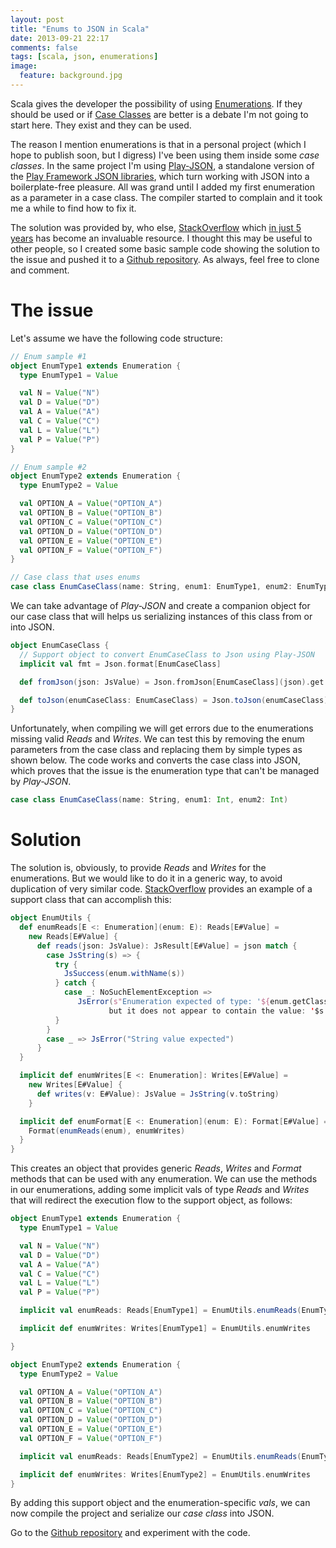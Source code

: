 ```yaml
---
layout: post
title: "Enums to JSON in Scala"
date: 2013-09-21 22:17
comments: false
tags: [scala, json, enumerations]
image:
  feature: background.jpg
---
```


Scala gives the developer the possibility of using [Enumerations](http://www.scala-lang.org/api/current/index.html#scala.Enumeration). If they should be used or if [Case Classes](http://docs.scala-lang.org/tutorials/tour/case-classes.html) are better is a debate I'm not going to start here. They exist and they can be used.<!-- more --> 

The reason I mention enumerations is that in a personal project (which I hope to publish soon, but I digress) I've been using them inside some *case classes*. In the same project I'm using [Play-JSON](https://github.com/mandubian/play-json-alone), a standalone version of the [Play Framework JSON libraries](http://www.playframework.com/documentation/2.2.x/ScalaJson), which turn working with JSON into a boilerplate-free pleasure. All was grand until I added my first enumeration as a parameter in a case class. The compiler started to complain and it took me a while to find how to fix it. 

The solution was provided by, who else, [StackOverflow](http://stackoverflow.com/questions/15488639/how-to-write-readst-and-writest-in-scala-enumeration-play-framework-2-1/15489179#15489179) which [in just 5 years](http://blog.stackoverflow.com/2013/09/five-years-ago-stack-overflow-launched-then-a-miracle-occurred/) has become an invaluable resource. I thought this may be useful to other people, so I created some basic sample code showing the solution to the issue and pushed it to a [Github repository](https://github.com/pvillega/scala_enum_json). As always, feel free to clone and comment.

# The issue

Let's assume we have the following code structure:

``` scala Example code
// Enum sample #1
object EnumType1 extends Enumeration {
  type EnumType1 = Value

  val N = Value("N")
  val D = Value("D")
  val A = Value("A")
  val C = Value("C")
  val L = Value("L")
  val P = Value("P")
}

// Enum sample #2
object EnumType2 extends Enumeration {
  type EnumType2 = Value

  val OPTION_A = Value("OPTION_A")
  val OPTION_B = Value("OPTION_B")
  val OPTION_C = Value("OPTION_C")
  val OPTION_D = Value("OPTION_D")
  val OPTION_E = Value("OPTION_E")
  val OPTION_F = Value("OPTION_F")
}

// Case class that uses enums
case class EnumCaseClass(name: String, enum1: EnumType1, enum2: EnumType2)
```

We can take advantage of *Play-JSON* and create a companion object for our case class that will helps us serializing instances of this class from or into JSON.

``` scala Support object to convert to/from JSON
object EnumCaseClass {
  // Support object to convert EnumCaseClass to Json using Play-JSON
  implicit val fmt = Json.format[EnumCaseClass]

  def fromJson(json: JsValue) = Json.fromJson[EnumCaseClass](json).get

  def toJson(enumCaseClass: EnumCaseClass) = Json.toJson(enumCaseClass)
}
```

Unfortunately, when compiling we will get errors due to the enumerations missing valid *Reads* and *Writes*. We can test this by removing the enum parameters from the case class and replacing them by simple types as shown below. The code works and converts the case class into JSON, which proves that the issue is the enumeration type that can't be managed by *Play-JSON*.

``` scala Simple case class
case class EnumCaseClass(name: String, enum1: Int, enum2: Int)
```

# Solution

The solution is, obviously, to provide *Reads* and *Writes* for the enumerations. But we would like to do it in a generic way, to avoid duplication of very similar code. [StackOverflow](http://stackoverflow.com/questions/15488639/how-to-write-readst-and-writest-in-scala-enumeration-play-framework-2-1/15489179#15489179) provides an example of a support class that can accomplish this:

``` scala Helper object http://stackoverflow.com/questions/15488639/how-to-write-readst-and-writest-in-scala-enumeration-play-framework-2-1/15489179#15489179
object EnumUtils {
  def enumReads[E <: Enumeration](enum: E): Reads[E#Value] = 
    new Reads[E#Value] {
      def reads(json: JsValue): JsResult[E#Value] = json match {
        case JsString(s) => {
          try {
            JsSuccess(enum.withName(s))
          } catch {
            case _: NoSuchElementException =>
               JsError(s"Enumeration expected of type: '${enum.getClass}',
                      but it does not appear to contain the value: '$s'")
          }
        }
        case _ => JsError("String value expected")
      }
  }

  implicit def enumWrites[E <: Enumeration]: Writes[E#Value] = 
    new Writes[E#Value] {
      def writes(v: E#Value): JsValue = JsString(v.toString)
    }

  implicit def enumFormat[E <: Enumeration](enum: E): Format[E#Value] = {
    Format(enumReads(enum), enumWrites)
  }
}
```

This creates an object that provides generic *Reads*, *Writes* and *Format* methods that can be used with any enumeration. We can use the methods in our enumerations, adding some implicit vals of type *Reads* and *Writes* that will redirect the execution flow to the support object, as follows:

``` scala Fixing enumerations
object EnumType1 extends Enumeration {
  type EnumType1 = Value

  val N = Value("N")
  val D = Value("D")
  val A = Value("A")
  val C = Value("C")
  val L = Value("L")
  val P = Value("P")

  implicit val enumReads: Reads[EnumType1] = EnumUtils.enumReads(EnumType1)

  implicit def enumWrites: Writes[EnumType1] = EnumUtils.enumWrites

}

object EnumType2 extends Enumeration {
  type EnumType2 = Value

  val OPTION_A = Value("OPTION_A")
  val OPTION_B = Value("OPTION_B")
  val OPTION_C = Value("OPTION_C")
  val OPTION_D = Value("OPTION_D")
  val OPTION_E = Value("OPTION_E")
  val OPTION_F = Value("OPTION_F")

  implicit val enumReads: Reads[EnumType2] = EnumUtils.enumReads(EnumType2)

  implicit def enumWrites: Writes[EnumType2] = EnumUtils.enumWrites
}
```

By adding this support object and the enumeration-specific *vals*, we can now compile the project and serialize our *case class* into JSON.

Go to the [Github repository](https://github.com/pvillega/scala_enum_json) and experiment with the code.

